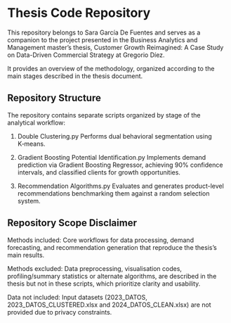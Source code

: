 # Thesis Code Repository

This repository belongs to Sara García De Fuentes and serves as a companion to the project presented in the Business Analytics and Management master’s thesis, Customer Growth Reimagined: A Case Study on Data-Driven Commercial Strategy at Gregorio Díez.

It provides an overview of the methodology, organized according to the main stages described in the thesis document.

## Repository Structure
The repository contains separate scripts organized by stage of the analytical workflow:

1. Double Clustering.py
Performs dual behavioral segmentation using K‑means.

2. Gradient Boosting Potential Identification.py
Implements demand prediction via Gradient Boosting Regressor, achieving 90% confidence intervals, and classified clients for growth opportunities.

3. Recommendation Algorithms.py
Evaluates and generates product-level recommendations benchmarking them against a random selection system.


## Repository Scope Disclaimer
Methods included: Core workflows for data processing, demand forecasting, and recommendation generation that reproduce the thesis’s main results.

Methods excluded: Data preprocessing, visualisation codes, profiling/summary statistics or alternate algorithms, are described in the thesis but not in these scripts, which prioritize clarity and usability.

Data not included: Input datasets (2023_DATOS, 2023_DATOS_CLUSTERED.xlsx and 2024_DATOS_CLEAN.xlsx) are not provided due to privacy constraints.
